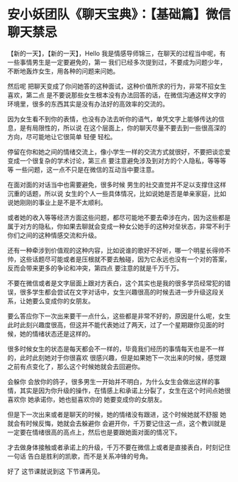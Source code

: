# 安小妖团队《聊天宝典》：【基础篇】微信聊天禁忌

【新的一天】，【新的一天】，Hello 我是情感导师锦三，在聊天的过程当中呢，有一些事情男生是一定要避免的，第一 我们已经多次提到过，不要成为问题少年，不断地轰炸女生，用各种的问题来问她。

然后呢 把聊天变成了你问她答的这种面试，这种价值所求的行为，非常不招女生喜欢，第二点 是不要说那些女生根本没有办法回答的话，在微信沟通这样文字的环境里，很多的东西其实是没有办法好的高效率的交流的。

因为女生看不到你的表情，也没有办法去听你的语气，单凭文字上能够传达的信息，是有局限性的，所以说 在这个层面上，你的聊天尽量不要去到一些很高深的方向，尽可能地让它很简单 轻便 轻松。

停留在你和她之间的情绪交流上，像小学生一样的交流方式就很好，不要把谈恋爱变成一个很复杂的学术讨论，第三点 要注意避免涉及到对方的个人隐私，等等等等 一些问题，这一点不只是在微信的互动当中要注意。

在面对面的对话当中也需要避免，很多时候 男生的社交直觉并不足以支撑住这样沉重的话题，所以说 女生的个人一些具体情况，比如说她是否是单亲家庭，比如说她刚刚的事业上是不是不太顺利。

或者她的收入等等经济方面这些问题，都尽可能地不要去牵涉在内，因为这些都是属于对方的隐私，你如果去聊就会变成一种女公她手的这种对垒状态，非常不利于你们之间的这种情感交流和升级。

还有一种牵涉到价值观的这种内容，比如说谁的歌好不好听，哪一个明星长得帅不帅，这些话题尽可能或者是压根就不要去触碰，因为它永远也没有一个对的答案，反而会带来更多的争论和冲突，第四点 要注意的就是千万千万。

不要在微信或者是文字层面上跟对方表白，这个其实也是我的很多学员经常犯的错误，很多学生都会尝试在文字对话中，女生兴趣很高的时候去进一步升级这段关系，让她要么变成你的女朋友。

要么答应你下一次出来要干一点什么，这些都是非常不好的，原因是什么呢，女生此时此刻兴趣度很高，但这并不能代表她过了两天，过了一个星期跟你见面的时候，她的情绪状态还是这样的。

很多时候女生的状态是每天都会不一样的，毕竟我们经历的事情每天也是不一样的，此时此刻她对于你很喜欢 很感兴趣，但是如果她下一次出来的时候，感觉跟之前有点变化了，那么这个时候她就会去回避你。

会躲你 会放你的鸽子，很多男生一开始并不明白，为什么女生会做出这样的事情，其实是因为你升级的操作，在情感上和承诺上分裂了，女生在这个时间点她很喜欢你 她承诺你，她也挺喜欢你的 她要变成你的女朋友。

但是下一次出来或者是聊天的时候，她的情绪没有跟进，这个时候她就不舒服 她就会有时候反悔，她就会去躲避你 会避开你，千万要记住这一点，这个教训就是一定要在情绪很高的高点上，然后也是要跟她面对面的情况下。

才去做身体接触或者承诺上的升级，千万不要在微信上或者是直接表白，时刻记住一句话 告白是胜利的凯歌，而不是关系冲锋的号角。

好了 这节课就说到这 下节课再见。